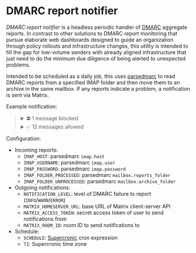 # DMARC report notifier

*DMARC report notifier* is a headless periodic handler of [DMARC] aggregate reports. In contrast to other solutions to DMARC report monitoring that pursue elaborate web dashboards designed to guide an organization through policy rollouts and infrastructure changes, this utility is intended to fill the gap for low-volume senders with already aligned infrastructure that just need to do the minimum due diligence of being alerted to unexpected problems.

Intended to be scheduled as a daily job, this uses [parsedmarc] to read DMARC reports from a specified IMAP folder and then move them to an archive in the same mailbox. If any reports indicate a problem, a notification is sent via Matrix.

Example notification:

> <details>
>   <summary>⛔ 1 message blocked</summary>
>   <table>
>     <thead>
>       <tr><th>Count</th><th>Sender</th><th>SPF</th><th>DKIM</th><th>DMARC</th><th>Reporter</th></tr>
>     </thead>
>     <tbody>
>       <tr>
>         <td>1</td>
>         <td>IP: <code>192.0.2.1</code><br />rDNS: <code>example.com</code><br />Envelope: <code>example.com</code><br />Header: <code>example.com</code></td>
>         <td>⛔<br /><code>example.com</code>: pass</td>
>         <td>⛔<br /><code>example.com</code>: pass</td>
>         <td>⛔</td>
>         <td>Example</td>
>       </tr>
>     </tbody>
>   </table>
> </details>
> <details>
>   <summary>✅ 12 messages allowed</summary>
>   <table>
>     <thead>
>       <tr><th>Count</th><th>Sender</th><th>SPF</th><th>DKIM</th><th>DMARC</th><th>Reporter</th></tr>
>     </thead>
>     <tbody>
>       <tr>
>         <td>6</td>
>         <td>IP: <code>192.0.2.2</code><br />rDNS: <code>example.com</code><br />Envelope: <code>example.com</code><br />Header: <code>example.com</code></td>
>         <td>✅<br /><code>example.com</code>: pass</td>
>         <td>✅<br /><code>example.com</code>: pass</td>
>         <td>✅</td>
>         <td>Example</td>
>       </tr>
>       <tr>
>         <td>3</td>
>         <td>IP: <code>192.0.2.3</code><br />rDNS: <code>example.com</code><br />Envelope: <code>example.com</code><br />Header: <code>example.com</code></td>
>         <td>✅<br /><code>example.com</code>: pass</td>
>         <td>✅<br /><code>example.com</code>: pass</td>
>         <td>✅</td>
>         <td>Example</td>
>       </tr>
>       <tr>
>         <td>2</td>
>         <td>IP: <code>192.0.2.3</code><br />rDNS: <code>example.com</code><br />Envelope: <code>example.com</code><br />Header: <code>example.com</code></td>
>         <td>✅<br /><code>example.com</code>: pass</td>
>         <td>✅<br /><code>example.com</code>: pass</td>
>         <td>✅</td>
>         <td>Example</td>
>       </tr>
>       <tr>
>         <td>1</td>
>         <td>IP: <code>192.0.2.4</code><br />rDNS: <code>example.com</code><br />Envelope: <code>example.com</code><br />Header: <code>example.com</code></td>
>         <td>✅<br /><code>example.com</code>: pass</td>
>         <td>✅<br /><code>example.com</code>: pass</td>
>         <td>✅</td>
>         <td>Example</td>
>       </tr>
>     </tbody>
>   </table>
> </details>

Configuration:

  - Incoming reports:
    - `IMAP_HOST`: parsedmarc `imap.host`
    - `IMAP_USERNAME`: parsedmarc `imap.user`
    - `IMAP_PASSWORD`: parsedmarc `imap.password`
    - `IMAP_FOLDER_PROCESSED`: parsedmarc `mailbox.reports_folder`
    - `IMAP_FOLDER_UNPROCESSED`: parsedmarc `mailbox.archive_folder`
  - Outgoing notifications:
    - `NOTIFICATION_LEVEL`: level of DMARC failure to report (`INFO`/`WARN`/`ERROR`)
    - `MATRIX_HOMESERVER_URL`: base URL of Matrix client-server API
    - `MATRIX_ACCESS_TOKEN`: secret access token of user to send notifications from
    - `MATRIX_ROOM_ID`: room ID to send notifications to
  - Schedule:
    - `SCHEDULE`: [Supercronic] cron expression
    - `TZ`: Supercronic time zone

[DMARC]: https://en.wikipedia.org/wiki/DMARC
[Matrix]: https://matrix.org/
[parsedmarc]: https://github.com/domainaware/parsedmarc
[Supercronic]: https://github.com/aptible/supercronic
